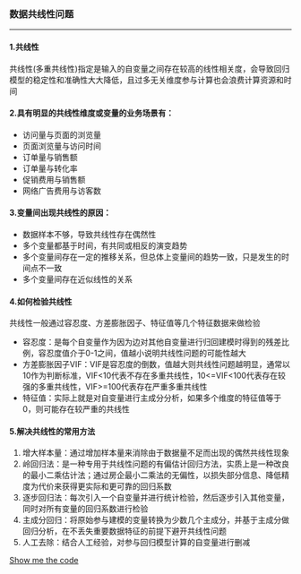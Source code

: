### 数据共线性问题
---

#### 1.共线性
共线性(多重共线性)指定是输入的自变量之间存在较高的线性相关度，会导致回归模型的稳定性和准确性大大降低，且过多无关维度参与计算也会浪费计算资源和时间

#### 2.具有明显的共线性维度或变量的业务场景有：
- 访问量与页面的浏览量
- 页面浏览量与访问时间
- 订单量与销售额
- 订单量与转化率
- 促销费用与销售额
- 网络广告费用与访客数

#### 3.变量间出现共线性的原因：
- 数据样本不够，导致共线性存在偶然性
- 多个变量都基于时间，有共同或相反的演变趋势
- 多个变量间存在一定的推移关系，但总体上变量间的趋势一致，只是发生的时间点不一致
- 多个变量间存在近似线性的关系

#### 4.如何检验共线性
共线性一般通过容忍度、方差膨胀因子、特征值等几个特征数据来做检验
- 容忍度：是每个自变量作为因为边对其他自变量进行归回建模时得到的残差比例，容忍度值介于0-1之间，值越小说明共线性问题的可能性越大
- 方差膨胀因子VIF：VIF是容忍度的倒数，值越大则共线性问题越明显，通常以10作为判断标准，VIF<10代表不存在多重共线性，10<=VIF<100代表存在较强的多重共线性，VIF>=100代表存在严重多重共线性
- 特征值：实际上就是对自变量进行主成分分析，如果多个维度的特征值等于0，则可能存在较严重的共线性

#### 5.解决共线性的常用方法
1. 增大样本量：通过增加样本量来消除由于数据量不足而出现的偶然共线性现象
2. 岭回归法：是一种专用于共线性问题的有偏估计回归方法，实质上是一种改良的最小二乘估计法；通过房企最小二乘法的无偏性，以损失部分信息、降低精度为代价来获得更实际和更可靠的回归系数
3. 逐步回归法：每次引入一个自变量并进行统计检验，然后逐步引入其他变量，同时对所有变量的回归系数进行检验
4. 主成分回归：将原始参与建模的变量转换为少数几个主成分，并基于主成分做回归分析，在不丢失重要数据特征的前提下避开共线性问题
5. 人工去除：结合人工经验，对参与回归模型计算的自变量进行删减


[Show me the code](https://github.com/isidore-wong/MachineLearning-Algorithm/tree/master/00_DataProcessing%26FeatureEngineering)